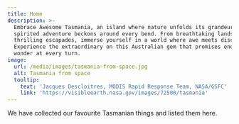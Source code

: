 ```yaml
---
title: Home
description: >-
  Embrace Awesome Tasmania, an island where nature unfolds its grandeur and
  spirited adventure beckons around every bend. From breathtaking landscapes to
  thrilling escapades, immerse yourself in a world where awe meets discovery.
  Experience the extraordinary on this Australian gem that promises endless
  wonder at every turn.
image:
  url: /media/images/tasmania-from-space.jpg
  alt: Tasmania from space
  tooltip:
    text: 'Jacques Descloitres, MODIS Rapid Response Team, NASA/GSFC'
    link: 'https://visibleearth.nasa.gov/images/72500/tasmania'
---
```


We have collected our favourite Tasmanian things and listed them here.
